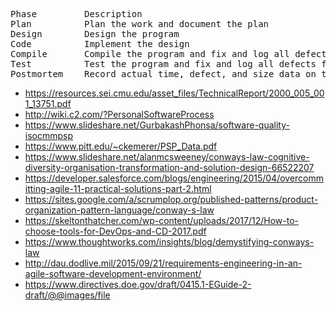 <pre>
Phase         Description
Plan          Plan the work and document the plan
Design        Design the program
Code          Implement the design
Compile       Compile the program and fix and log all defects found
Test          Test the program and fix and log all defects found
Postmortem    Record actual time, defect, and size data on the plan
</pre>

* https://resources.sei.cmu.edu/asset_files/TechnicalReport/2000_005_001_13751.pdf
* http://wiki.c2.com/?PersonalSoftwareProcess
* https://www.slideshare.net/GurbakashPhonsa/software-quality-isocmmpsp
* https://www.pitt.edu/~ckemerer/PSP_Data.pdf
* https://www.slideshare.net/alanmcsweeney/conways-law-cognitive-diversity-organisation-transformation-and-solution-design-66522207
* https://developer.salesforce.com/blogs/engineering/2015/04/overcommitting-agile-11-practical-solutions-part-2.html
* https://sites.google.com/a/scrumplop.org/published-patterns/product-organization-pattern-language/conway-s-law
* https://skeltonthatcher.com/wp-content/uploads/2017/12/How-to-choose-tools-for-DevOps-and-CD-2017.pdf
* https://www.thoughtworks.com/insights/blog/demystifying-conways-law
* http://dau.dodlive.mil/2015/09/21/requirements-engineering-in-an-agile-software-development-environment/
* https://www.directives.doe.gov/draft/0415.1-EGuide-2-draft/@@images/file
